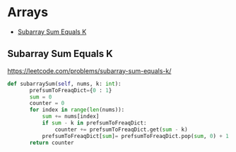 # Arrays
 
 + [Subarray Sum Equals K](#subarray-sum-equals-k)
 
## Subarray Sum Equals K

 https://leetcode.com/problems/subarray-sum-equals-k/

 ```python
 def subarraySum(self, nums, k: int):
        prefsumToFreaqDict={0 : 1}
        sum = 0
        counter = 0
        for index in range(len(nums)):
            sum += nums[index]
            if sum - k in prefsumToFreaqDict:
                counter += prefsumToFreaqDict.get(sum - k)
            prefsumToFreaqDict[sum]= prefsumToFreaqDict.pop(sum, 0) + 1
        return counter
 ```
 